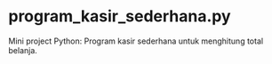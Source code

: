 # program_kasir_sederhana.py
Mini project Python: Program kasir sederhana untuk menghitung total belanja.
